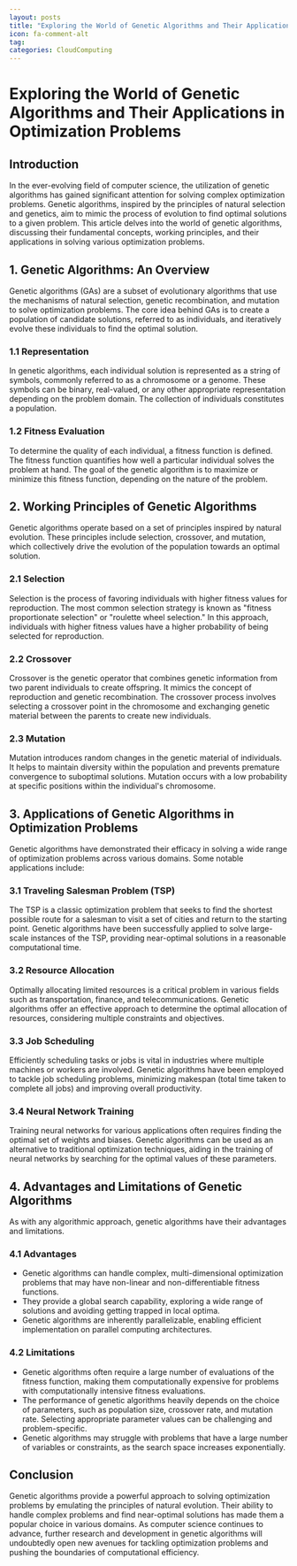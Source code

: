 ```yaml
---
layout: posts
title: "Exploring the World of Genetic Algorithms and Their Applications in Optimization Problems"
icon: fa-comment-alt
tag:
categories: CloudComputing
---
```



# Exploring the World of Genetic Algorithms and Their Applications in Optimization Problems

## Introduction
In the ever-evolving field of computer science, the utilization of genetic algorithms has gained significant attention for solving complex optimization problems. Genetic algorithms, inspired by the principles of natural selection and genetics, aim to mimic the process of evolution to find optimal solutions to a given problem. This article delves into the world of genetic algorithms, discussing their fundamental concepts, working principles, and their applications in solving various optimization problems.

## 1. Genetic Algorithms: An Overview
Genetic algorithms (GAs) are a subset of evolutionary algorithms that use the mechanisms of natural selection, genetic recombination, and mutation to solve optimization problems. The core idea behind GAs is to create a population of candidate solutions, referred to as individuals, and iteratively evolve these individuals to find the optimal solution.

### 1.1 Representation
In genetic algorithms, each individual solution is represented as a string of symbols, commonly referred to as a chromosome or a genome. These symbols can be binary, real-valued, or any other appropriate representation depending on the problem domain. The collection of individuals constitutes a population.

### 1.2 Fitness Evaluation
To determine the quality of each individual, a fitness function is defined. The fitness function quantifies how well a particular individual solves the problem at hand. The goal of the genetic algorithm is to maximize or minimize this fitness function, depending on the nature of the problem.

## 2. Working Principles of Genetic Algorithms
Genetic algorithms operate based on a set of principles inspired by natural evolution. These principles include selection, crossover, and mutation, which collectively drive the evolution of the population towards an optimal solution.

### 2.1 Selection
Selection is the process of favoring individuals with higher fitness values for reproduction. The most common selection strategy is known as "fitness proportionate selection" or "roulette wheel selection." In this approach, individuals with higher fitness values have a higher probability of being selected for reproduction.

### 2.2 Crossover
Crossover is the genetic operator that combines genetic information from two parent individuals to create offspring. It mimics the concept of reproduction and genetic recombination. The crossover process involves selecting a crossover point in the chromosome and exchanging genetic material between the parents to create new individuals.

### 2.3 Mutation
Mutation introduces random changes in the genetic material of individuals. It helps to maintain diversity within the population and prevents premature convergence to suboptimal solutions. Mutation occurs with a low probability at specific positions within the individual's chromosome.

## 3. Applications of Genetic Algorithms in Optimization Problems
Genetic algorithms have demonstrated their efficacy in solving a wide range of optimization problems across various domains. Some notable applications include:

### 3.1 Traveling Salesman Problem (TSP)
The TSP is a classic optimization problem that seeks to find the shortest possible route for a salesman to visit a set of cities and return to the starting point. Genetic algorithms have been successfully applied to solve large-scale instances of the TSP, providing near-optimal solutions in a reasonable computational time.

### 3.2 Resource Allocation
Optimally allocating limited resources is a critical problem in various fields such as transportation, finance, and telecommunications. Genetic algorithms offer an effective approach to determine the optimal allocation of resources, considering multiple constraints and objectives.

### 3.3 Job Scheduling
Efficiently scheduling tasks or jobs is vital in industries where multiple machines or workers are involved. Genetic algorithms have been employed to tackle job scheduling problems, minimizing makespan (total time taken to complete all jobs) and improving overall productivity.

### 3.4 Neural Network Training
Training neural networks for various applications often requires finding the optimal set of weights and biases. Genetic algorithms can be used as an alternative to traditional optimization techniques, aiding in the training of neural networks by searching for the optimal values of these parameters.

## 4. Advantages and Limitations of Genetic Algorithms
As with any algorithmic approach, genetic algorithms have their advantages and limitations.

### 4.1 Advantages
- Genetic algorithms can handle complex, multi-dimensional optimization problems that may have non-linear and non-differentiable fitness functions.
- They provide a global search capability, exploring a wide range of solutions and avoiding getting trapped in local optima.
- Genetic algorithms are inherently parallelizable, enabling efficient implementation on parallel computing architectures.

### 4.2 Limitations
- Genetic algorithms often require a large number of evaluations of the fitness function, making them computationally expensive for problems with computationally intensive fitness evaluations.
- The performance of genetic algorithms heavily depends on the choice of parameters, such as population size, crossover rate, and mutation rate. Selecting appropriate parameter values can be challenging and problem-specific.
- Genetic algorithms may struggle with problems that have a large number of variables or constraints, as the search space increases exponentially.

## Conclusion
Genetic algorithms provide a powerful approach to solving optimization problems by emulating the principles of natural evolution. Their ability to handle complex problems and find near-optimal solutions has made them a popular choice in various domains. As computer science continues to advance, further research and development in genetic algorithms will undoubtedly open new avenues for tackling optimization problems and pushing the boundaries of computational efficiency.